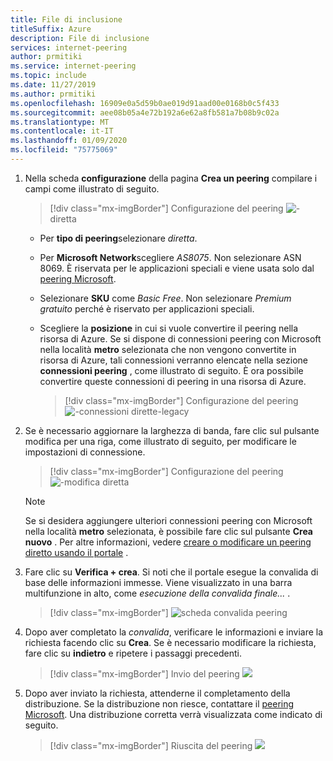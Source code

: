 ```yaml
---
title: File di inclusione
titleSuffix: Azure
description: File di inclusione
services: internet-peering
author: prmitiki
ms.service: internet-peering
ms.topic: include
ms.date: 11/27/2019
ms.author: prmitiki
ms.openlocfilehash: 16909e0a5d59b0ae019d91aad00e0168b0c5f433
ms.sourcegitcommit: aee08b05a4e72b192a6e62a8fb581a7b08b9c02a
ms.translationtype: MT
ms.contentlocale: it-IT
ms.lasthandoff: 01/09/2020
ms.locfileid: "75775069"
---
```

1. Nella scheda **configurazione** della pagina **Crea un peering** compilare i campi come illustrato di seguito.

    > [!div class="mx-imgBorder"]
    > Configurazione del peering ![-](../media/setup-direct-conf-tab.png) diretta

    * Per **tipo di peering**selezionare *diretta*.
    * Per **Microsoft Network**scegliere *AS8075*. Non selezionare ASN 8069. È riservata per le applicazioni speciali e viene usata solo dal [peering Microsoft](mailto:peering@microsoft.com).
    * Selezionare **SKU** come *Basic Free*. Non selezionare *Premium gratuito* perché è riservato per applicazioni speciali.
    * Scegliere la **posizione** in cui si vuole convertire il peering nella risorsa di Azure. Se si dispone di connessioni peering con Microsoft nella località **metro** selezionata che non vengono convertite in risorsa di Azure, tali connessioni verranno elencate nella sezione **connessioni peering** , come illustrato di seguito. È ora possibile convertire queste connessioni di peering in una risorsa di Azure.

        > [!div class="mx-imgBorder"]
        > Configurazione del peering ![-connessioni dirette-legacy](../media/setup-directlegacy-conf-tab.png)

1. Se è necessario aggiornare la larghezza di banda, fare clic sul pulsante modifica per una riga, come illustrato di seguito, per modificare le impostazioni di connessione.

    > [!div class="mx-imgBorder"]
    > Configurazione del peering ![-modifica diretta](../media/setup-directlegacy-conf-tab-edit.png)

    > [!NOTE]
    > Se si desidera aggiungere ulteriori connessioni peering con Microsoft nella località **metro** selezionata, è possibile fare clic sul pulsante **Crea nuovo** . Per altre informazioni, vedere [creare o modificare un peering diretto usando il portale](../howto-direct-portal.md) .
    >

1. Fare clic su **Verifica + crea**. Si noti che il portale esegue la convalida di base delle informazioni immesse. Viene visualizzato in una barra multifunzione in alto, come *esecuzione della convalida finale...* .

    > [!div class="mx-imgBorder"]
    > ![scheda convalida peering](../media/setup-direct-review-tab-validation.png)

1. Dopo aver completato la *convalida*, verificare le informazioni e inviare la richiesta facendo clic su **Crea**. Se è necessario modificare la richiesta, fare clic su **indietro** e ripetere i passaggi precedenti.

    > [!div class="mx-imgBorder"]
    > Invio del peering ![](../media/setup-direct-review-tab-submit.png)

1. Dopo aver inviato la richiesta, attenderne il completamento della distribuzione. Se la distribuzione non riesce, contattare il [peering Microsoft](mailto:peering@microsoft.com). Una distribuzione corretta verrà visualizzata come indicato di seguito.

    > [!div class="mx-imgBorder"]
    > Riuscita del peering ![](../media/setup-direct-success.png)
